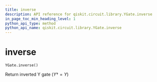 ```yaml
---
title: inverse
description: API reference for qiskit.circuit.library.YGate.inverse
in_page_toc_min_heading_level: 1
python_api_type: method
python_api_name: qiskit.circuit.library.YGate.inverse
---
```


# inverse

<span id="qiskit.circuit.library.YGate.inverse" />

`YGate.inverse()`

Return inverted Y gate ($Y{\dagger} = Y$)

